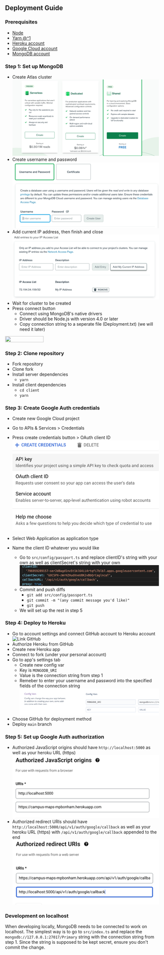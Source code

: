 ## Deployment Guide

### Prerequisites

- [Node](https://nodejs.org/en/)
- [Yarn @^1](https://classic.yarnpkg.com/en/docs/install#windows-stable)
- [Heroku account](https://www.heroku.com/)
- [Google Cloud account](https://cloud.google.com/)
- [MongoDB account](https://www.mongodb.com/)

### Step 1: Set up MongoDB

- Create Atlas cluster
![Shared Cluster](docs/images/Screenshot-1.png)
- Create username and password
![username](docs/images/Screenshot-7.png)
- Add current IP address, then finish and close
![IP](docs/images/Screenshot-8.png)
- Wait for cluster to be created
- Press connect button
  - Connect using MongoDB's native drivers
  - Driver should be Node.js with version 4.0 or later
  - Copy connection string to a seperate file (Deployment.txt) (we will need it later)
<img src="https://cdn.discordapp.com/attachments/869080576236331048/911145078066675772/unknown.png" width="50%" height="50%">

### Step 2: Clone repository

- Fork repository
- Clone fork
- Install server dependencies
  - `yarn`
- Install client dependencies
  - `cd client`
  - `yarn`

### Step 3: Create Google Auth credentials

- Create new Google Cloud project

- Go to APIs & Services > Credentials 
- Press create credentials button > OAuth client ID
![Creds](docs/images/Screenshot-2.png)
- Select Web Application as application type
- Name the client ID whatever you would like
  - Go to `src/config/passport.ts` and replace clientID's string with your own as well as clientSecret's string with your own
  ![passport](docs/images/Screenshot-3.png)
  - Commit and push diffs
    - `git add src/config/passport.ts`
    - `git commit -m "(any commit message you'd like)"`
    - `git push`
  - We will set up the rest in step 5

### Step 4: Deploy to Heroku
- Go to account settings and connect GitHub account to Heroku account
![Link GitHub](https://lh3.googleusercontent.com/8pPLKr8uiSZ17xUliKnyhIgLx_o_wzvy-qv1rrQJ7yOHAY-HbEwP9M48m6Lpy_qatMSo5zxV8Q29dGW9WD8LYCkMRw-kRGB1zHkMbfYWPpUYw_t3dRu1nd__AXpkxicJqNR7IbRv)
- Authorize Heroku from GitHub
- Create new Heroku app
- Connect to fork (under your personal account)
- Go to app's settings tab
  - Create new config var
  - Key is `MONGODB_URI`
  - Value is the connection string from step 1
  - Remeber to enter your username and password into the specified fields of the connection string
  ![connection_string](docs/images/Screenshot-9.png)
- Choose GitHub for deployment method
- Deploy `main` branch

### Step 5: Set up Google Auth authorization
- Authorized JavaScript origins should have `http://localhost:5000` as well as your heroku URL (https)
![passport](docs/images/Screenshot-5.png)
- Authorized redirect URIs should have `http://localhost:5000/api/v1/auth/google/callback` as well as your heroku URL (https) with `/api/v1/auth/google/callback` appended to the end
![passport](docs/images/Screenshot-6.png)

### Development on localhost

When developing locally, MongoDB needs to be connected to work on localhost. The simplest way is to go to `src/index.ts` and replace the `mongodb://127.0.0.1:27017/Primary` string with the connection string from step 1. Since the string is supposed to be kept secret, ensure you don't commit the change.